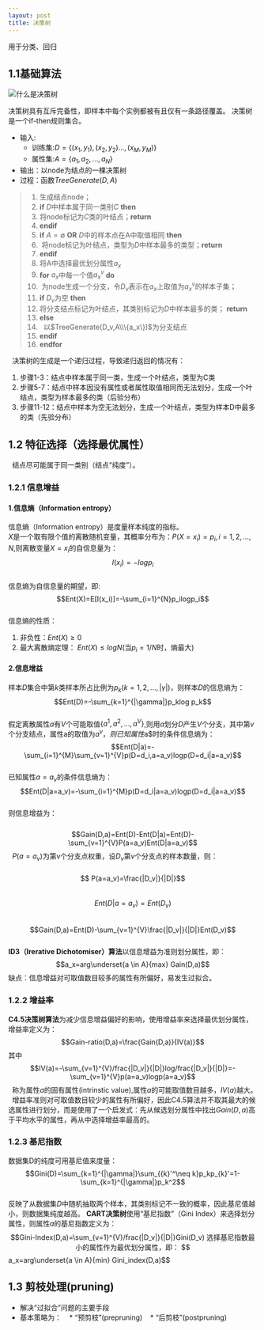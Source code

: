 ```yaml
---
layout: post
title: 决策树
---
```

用于分类、回归

## 1.1基础算法
![什么是决策树](https://rudadao.github.io/images/决策树.png)
 
   决策树具有互斥完备性，即样本中每个实例都被有且仅有一条路径覆盖。
   决策树是一个if-then规则集合。

* 输入:
   - 训练集:$D=\{(x_1,y_1),(x_2,y_2)...,(x_M,y_M)\}$   
   - 属性集:$A=\{a_1,a_2,...,a_N\}$  
* 输出：以node为结点的一棵决策树   
* 过程：函数$TreeGenerate(D,A)$   
>1. 生成结点node；  
>2. **if** $D$中样本属于同一类别$C$ **then**  
>3. 将node标记为$C$类的叶结点；**return**  
>4. **endif**  
>5. **if** $A=\emptyset$ **OR** $D$中的样本点在A中取值相同 **then**  
>6.  将node标记为叶结点，类型为$D$中样本最多的类型；**return**  
>7. **endif**   
>8. 将A中选择最优划分属性$a_x$  
>9. **for** $a_x$中每一个值$a^v_x$ **do**
>10.  为node生成一个分支，令$D_v$表示在$a_x$上取值为$a^v_x$的样本子集；
>11.   **if** $D_v$为空 **then**
>12.    将分支结点标记为叶结点，其类别标记为$D$中样本最多的类； **return**
>13.   **else**
>14.    以$TreeGenerate(D_v,A\\\{a_x\})$为分支结点
>15. **endif**
>14. **endfor**    

   决策树的生成是一个递归过程，导致递归返回的情况有：
   1. 步骤1-3：结点中样本属于同一类，生成一个叶结点，类型为C类
   2. 步骤5-7：结点中样本因没有属性或者属性取值相同而无法划分，生成一个叶结点，类型为样本最多的类（后验分布）
   3. 步骤11-12：结点中样本为空无法划分，生成一个叶结点，类型为样本D中最多的类（先验分布）

## 1.2 特征选择（选择最优属性）
   结点尽可能属于同一类别（结点“纯度”）。
### 1.2.1 信息增益
#### 1.信息熵（Information entropy）  
信息熵（Information entropy）是度量样本纯度的指标。   
$X$是一个取有限个值的离散随机变量，其概率分布为：$P(X=x_i)=p_i, i=1,2,...,N$,则离散变量$X=x_i$的自信息量为： 
$$I(x_i)=-logp_i$$  
信息熵为自信息量的期望，即:  
$$Ent(X)=E[I(x_i)]=-\sum_{i=1}^{N}p_ilogp_i$$  
信息熵的性质： 
  1. 非负性：$Ent(X)\ge0$  
  2. 最大离散熵定理： $Ent(X)\leq logN$(当$p_i=1/N$时，熵最大)  

#### 2.信息增益   
样本$D$集合中第$k$类样本所占比例为$p_k(k=1,2,...,|\gamma|)$，则样本$D$的信息熵为：   
              $$Ent(D)=-\sum_{k=1}^{|\gamma|}p_klog p_k$$  
假定离散属性$a$有$V$个可能取值$\{a^1,a^2,...,a^V\}$,则用$a$划分$D$产生$V$个分支，其中第$v$个分支结点，属性a的取值为$a^v，则已知属性$a$时的条件信息熵为：  
              $$Ent(D|a)=-\sum_{i=1}^{M}\sum_{v=1}^{V}p(D=d_i,a=a_v)logp(D=d_i|a=a_v)$$   
已知属性$a=a_v$的条件信息熵为：   
              $$Ent(D|a=a_v)=-\sum_{i=1}^{M}p(D=d_i|a=a_v)logp(D=d_i|a=a_v)$$   
则信息增益为：  
              $$Gain(D,a)=Ent(D)-Ent(D|a)=Ent(D)-\sum_{v=1}^{V}P(a=a_v)Ent(D|a=a_v)$$   
$P(a=a_v)$为第v个分支点权重，设$D_v$第$v$个分支点的样本数量，则：   
              $$ P(a=a_v)=\frac{|D_v|}{|D|}$$   
              $$Ent(D|a=a_v)=Ent(D_v)$$   
              $$Gain(D,a)=Ent(D)-\sum_{v=1}^{V}\frac{|D_v|}{|D|}Ent(D_v)$$      
**ID3（Irerative Dichotomiser）算法**以信息增益为准则划分属性，即： 
              $$a_x=arg\underset{a \in A}{max} Gain(D,a)$$ 
缺点：信息增益对可取值数目较多的属性有所偏好，易发生过拟合。    

### 1.2.2 增益率   
**C4.5决策树算法**为减少信息增益偏好的影响，使用增益率来选择最优划分属性，增益率定义为：
              $$Gain-ratio(D,a)=\frac{Gain(D,a)}{IV(a)}$$
其中  
              $$IV(a)=-\sum_{v=1}^{V}/frac{|D_v|}{|D|}log/frac{|D_v|}{|D|}=-\sum_{v=1}^{V}p(a=a_v)logp(a=a_v)$$  
称为属性$a$的固有属性(intrinstic value),属性$a$的可能取值数目越多，$IV(a)$越大。  
增益率准则对可取值数目较少的属性有所偏好，因此C4.5算法并不取其最大的候选属性进行划分，而是使用了一个启发式：先从候选划分属性中找出$Gain(D,a)$高于平均水平的属性，再从中选择增益率最高的。  

### 1.2.3 基尼指数
数据集D的纯度可用基尼值来度量：  
             $$Gini(D)=\sum_{k=1}^{|\gamma|}\sum_{{k}'^\neq k}p_kp_{k}'=1-\sum_{k=1}^{|\gamma|}p_k^2$$   
反映了从数据集$D$中随机抽取两个样本，其类别标记不一致的概率，因此基尼值越小，则数据集纯度越高。 
**CART决策树**使用“基尼指数”（Gini Index）来选择划分属性，则属性$a$的基尼指数定义为：  
             $$Gini-Index(D,a)=\sum_{v=1}^{V}/frac{|D_v|}{|D|}Gini(D_v)  
选择基尼指数最小的属性作为最优划分属性，即：   
             $$a_x=arg\underset{a \in A}{min} Gini_index(D,a)$$ 

## 1.3 剪枝处理(pruning)
* 解决“过拟合”问题的主要手段
* 基本策略为：
    * “预剪枝”(prepruning)
    * “后剪枝”(postpruning)

